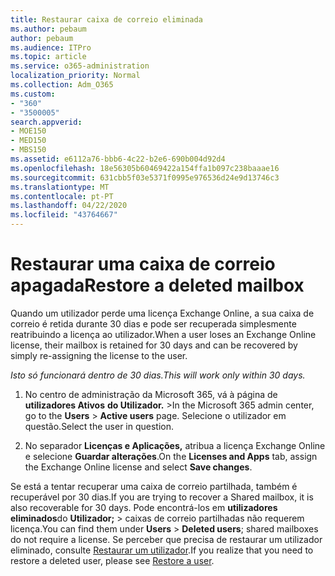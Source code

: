 ```yaml
---
title: Restaurar caixa de correio eliminada
ms.author: pebaum
author: pebaum
ms.audience: ITPro
ms.topic: article
ms.service: o365-administration
localization_priority: Normal
ms.collection: Adm_O365
ms.custom:
- "360"
- "3500005"
search.appverid:
- MOE150
- MED150
- MBS150
ms.assetid: e6112a76-bbb6-4c22-b2e6-690b004d92d4
ms.openlocfilehash: 18e56305b60469422a154ffa1b097c238baaae16
ms.sourcegitcommit: 631cbb5f03e5371f0995e976536d24e9d13746c3
ms.translationtype: MT
ms.contentlocale: pt-PT
ms.lasthandoff: 04/22/2020
ms.locfileid: "43764667"
---
```

# <a name="restore-a-deleted-mailbox"></a><span data-ttu-id="eb182-102">Restaurar uma caixa de correio apagada</span><span class="sxs-lookup"><span data-stu-id="eb182-102">Restore a deleted mailbox</span></span>

<span data-ttu-id="eb182-103">Quando um utilizador perde uma licença Exchange Online, a sua caixa de correio é retida durante 30 dias e pode ser recuperada simplesmente reatribuindo a licença ao utilizador.</span><span class="sxs-lookup"><span data-stu-id="eb182-103">When a user loses an Exchange Online license, their mailbox is retained for 30 days and can be recovered by simply re-assigning the license to the user.</span></span>
  
 <span data-ttu-id="eb182-104">*Isto só funcionará dentro de 30 dias.*</span><span class="sxs-lookup"><span data-stu-id="eb182-104">*This will work only within 30 days.*</span></span>  
  
1. <span data-ttu-id="eb182-105">No centro de administração da Microsoft 365, vá à página de **utilizadores Ativos** **do Utilizador.** \></span><span class="sxs-lookup"><span data-stu-id="eb182-105">In the Microsoft 365 admin center, go to the **Users** \> **Active users** page.</span></span> <span data-ttu-id="eb182-106">Selecione o utilizador em questão.</span><span class="sxs-lookup"><span data-stu-id="eb182-106">Select the user in question.</span></span>

2. <span data-ttu-id="eb182-107">No separador **Licenças e Aplicações,** atribua a licença Exchange Online e selecione **Guardar alterações**.</span><span class="sxs-lookup"><span data-stu-id="eb182-107">On the **Licenses and Apps** tab, assign the Exchange Online license and select **Save changes**.</span></span>

<span data-ttu-id="eb182-108">Se está a tentar recuperar uma caixa de correio partilhada, também é recuperável por 30 dias.</span><span class="sxs-lookup"><span data-stu-id="eb182-108">If you are trying to recover a Shared mailbox, it is also recoverable for 30 days.</span></span> <span data-ttu-id="eb182-109">Pode encontrá-los em **utilizadores eliminados**do **Utilizador;** \> caixas de correio partilhadas não requerem licença.</span><span class="sxs-lookup"><span data-stu-id="eb182-109">You can find them under **Users** \> **Deleted users**; shared mailboxes do not require a license.</span></span> <span data-ttu-id="eb182-110">Se perceber que precisa de restaurar um utilizador eliminado, consulte [Restaurar um utilizador](https://docs.microsoft.com/office365/admin/add-users/restore-user).</span><span class="sxs-lookup"><span data-stu-id="eb182-110">If you realize that you need to restore a deleted user, please see [Restore a user](https://docs.microsoft.com/office365/admin/add-users/restore-user).</span></span>
  